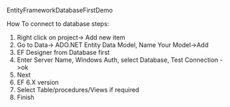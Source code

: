 EntityFrameworkDatabaseFirstDemo

How To connect to database steps:
1) Right click on project-> Add new item
2) Go to Data-> ADO.NET Entity Data Model, Name Your Model->Add
3) EF Designer from Database first
4) Enter Server Name,  Windows Auth, select Database, Test Connection ->ok
5) Next
6) EF 6.X version
7) Select Table/procedures/Views if required
8) Finish

